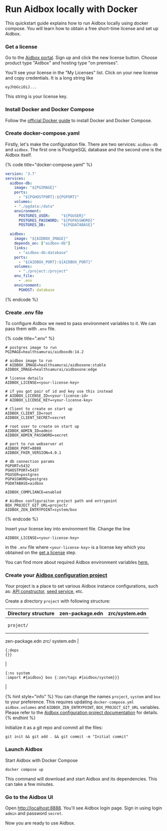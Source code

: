 # Run Aidbox locally with Docker

This quickstart guide explains how to run Aidbox locally using docker compose. You will learn how to obtain a free short-time license and set up Aidbox.

### Get a license

Go to the [Aidbox portal](https://aidbox.app). Sign up and click the new license button. Choose product type "Aidbox" and hosting type "on premises".

You'll see your license in the "My Licenses" list. Click on your new license and copy credentials. It is a long string like

```
eyJhbGciOiJ...
```

This string is your license key.

### Install Docker and Docker Compose

Follow the [official Docker guide](https://docs.docker.com/compose/install/#install-compose) to install Docker and Docker Compose.

### Create docker-compose.yaml

Firstly, let's make the configuration file. There are two services: `aidbox-db` and `aidbox`. The first one is PostgreSQL database and the second one is the Aidbox itself.

{% code title="docker-compose.yaml" %}
```yaml
version: '3.7'
services:
  aidbox-db:
    image: "${PGIMAGE}"
    ports:
      - "${PGHOSTPORT}:${PGPORT}"
    volumes:
    - "./pgdata:/data"
    environment:
      POSTGRES_USER:     "${PGUSER}"
      POSTGRES_PASSWORD: "${PGPASSWORD}"
      POSTGRES_DB:       "${PGDATABASE}"

  aidbox:
    image: "${AIDBOX_IMAGE}"
    depends_on: ["aidbox-db"]
    links:
      - "aidbox-db:database"
    ports:
      - "${AIDBOX_PORT}:${AIDBOX_PORT}"
    volumes:
      - "./project:/project"
    env_file:
      - .env
    environment:
      PGHOST: database
```
{% endcode %}

### Create .env file

To configure Aidbox we need to pass environment variables to it. We can pass them with `.env` file.

{% code title=".env" %}
```shell
# postgres image to run
PGIMAGE=healthsamurai/aidboxdb:14.2

# aidbox image to run
# AIDBOX_IMAGE=healthsamurai/aidboxone:stable
AIDBOX_IMAGE=healthsamurai/aidboxone:edge

# license details
AIDBOX_LICENSE=<your-license-key>

# if you got pair of id and key use this instead
# AIDBOX_LICENSE_ID=<your-license-id>
# AIDBOX_LICENSE_KEY=<your-license-key>

# Client to create on start up
AIDBOX_CLIENT_ID=root
AIDBOX_CLIENT_SECRET=secret

# root user to create on start up
AIDBOX_ADMIN_ID=admin
AIDBOX_ADMIN_PASSWORD=secret

# port to run webserver at
AIDBOX_PORT=8888
AIDBOX_FHIR_VERSION=4.0.1

# db connection params
PGPORT=5432
PGHOSTPORT=5437
PGUSER=postgres
PGPASSWORD=postgres
PGDATABASE=aidbox

AIDBOX_COMPLIANCE=enabled

# Aidbox configuraiton project path and entrypoint
BOX_PROJECT_GIT_URL=project/
AIDBOX_ZEN_ENTRYPOINT=system/box
```
{% endcode %}

Insert your license key into environment file. Change the line

```shell
AIDBOX_LICENSE=<your-license-key>
```

in the `.env` file where `<your-license-key>` is a license key which you obtained on the [get a license](./#get-a-license) step.

You can find more about required Aidbox environment variables [here.](../../reference/configuration/environment-variables/aidbox-required-environment-variables.md)

### Create your [Aidbox configuration project](../../aidbox-configuration/aidbox-zen-lang-project/)

Your project is a place to set various Aidbox instance configurations, such as: [API constructor](../../aidbox-configuration/aidbox-api-constructor.md), [seed service](../../aidbox-configuration/aidbox-zen-lang-project/seed-v2.md), etc.

Create a directory `project` with following structure:

| Directory structure                                                      | zen-package.edn                                                                  | zrc/system.edn                                                                                                                           |
| ------------------------------------------------------------------------ | -------------------------------------------------------------------------------- | ---------------------------------------------------------------------------------------------------------------------------------------- |
| <pre><code>project/
  zen-package.edn
  zrc/
    system.edn</code></pre> | <pre class="language-clojure"><code class="lang-clojure">{:deps {}}</code></pre> | <pre class="language-clojure"><code class="lang-clojure">{:ns system
 :import #{aidbox}
 box
 {:zen/tags #{aidbox/system}}}</code></pre> |

{% hint style="info" %}
You can change the names `project`, `system` and `box` to your preference. This requires updating `docker-compose.yml` `aidbox.volumes` and `AIDBOX_ZEN_ENTRYPOINT`, `BOX_PROJECT_GIT_URL` variables. Please refer to the [Aidbox configuration project documentation](../../aidbox-configuration/aidbox-zen-lang-project/) for details.
{% endhint %}

Initialize it as a git repo and commit all the files:

```shell-session
git init && git add . && git commit -m "Initial commit"
```

### Launch Aidbox&#x20;

Start Aidbox with Docker Compose

```shell
docker compose up
```

This command will download and start Aidbox and its dependencies. This can take a few minutes.

### Go to the Aidbox UI

Open [http://localhost:8888](http://localhost:8888). You'll see Aidbox login page. Sign in using login `admin` and password `secret`.

Now you are ready to use Aidbox.
